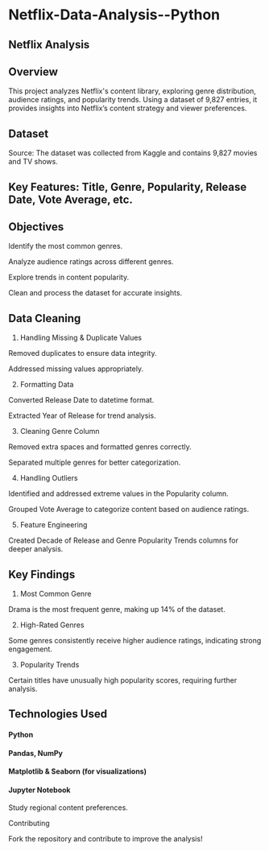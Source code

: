 # Netflix-Data-Analysis--Python

## Netflix Analysis

## Overview

This project analyzes Netflix's content library, exploring genre distribution, audience ratings, and popularity trends. Using a dataset of 9,827 entries, it provides insights into Netflix’s content strategy and viewer preferences.

## Dataset

Source: The dataset was collected from Kaggle and contains 9,827 movies and TV shows.

## Key Features: Title, Genre, Popularity, Release Date, Vote Average, etc.



## Objectives

Identify the most common genres.

Analyze audience ratings across different genres.

Explore trends in content popularity.

Clean and process the dataset for accurate insights.

## Data Cleaning

1. Handling Missing & Duplicate Values

Removed duplicates to ensure data integrity.

Addressed missing values appropriately.

2. Formatting Data

Converted Release Date to datetime format.

Extracted Year of Release for trend analysis.

3. Cleaning Genre Column

Removed extra spaces and formatted genres correctly.

Separated multiple genres for better categorization.

4. Handling Outliers

Identified and addressed extreme values in the Popularity column.

Grouped Vote Average to categorize content based on audience ratings.

5. Feature Engineering

Created Decade of Release and Genre Popularity Trends columns for deeper analysis.

## Key Findings

1. Most Common Genre

Drama is the most frequent genre, making up 14% of the dataset.

2. High-Rated Genres

Some genres consistently receive higher audience ratings, indicating strong engagement.

3. Popularity Trends

Certain titles have unusually high popularity scores, requiring further analysis.

## Technologies Used

#### Python

#### Pandas, NumPy

#### Matplotlib & Seaborn (for visualizations)

#### Jupyter Notebook


Study regional content preferences.

Contributing

Fork the repository and contribute to improve the analysis!
